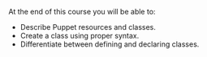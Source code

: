 At the end of this course you will be able to:

* Describe Puppet resources and classes.
* Create a class using proper syntax.
* Differentiate between defining and declaring classes.